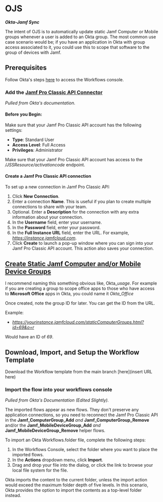 # OJS

**_Okta-Jamf Sync_**

The intent of OJS is to automatically update static Jamf Computer or Mobile groups whenever a user is added to an Okta group. The most common use case scenario would be; if you have an application in Okta with group access associated to it, you could use this to scope that software to the group of devices with Jamf.

## Prerequisites

Follow Okta's steps [here](https://help.okta.com/wf/en-us/content/topics/workflows/learn/about-workflowsconsole.htm) to access the Workflows console.

### Add the [Jamf Pro Classic API Connector](https://help.okta.com/wf/en-us/content/topics/workflows/connector-reference/jamf/jamf.htm)
_Pulled from Okta's documentation._

#### Before you Begin:
Make sure that your Jamf Pro Classic API account has the following settings:

- **Type**: Standard User
- **Access Level**: Full Access
- **Privileges**: Administrator

Make sure that your Jamf Pro Classic API account has access to the */JSSResource/activationcode* endpoint.

#### Create a Jamf Pro Classic API connection

To set up a new connection in Jamf Pro Classic API:

1. Click **New Connection**.
2. Enter a connection **Name**. This is useful if you plan to create multiple connections to share with your team.
3. Optional. Enter a **Description** for the connection with any extra information about your connection.
4. In the **Username** field, enter your username.
5. In the **Password** field, enter your password.
6. In the **Full Instance URL** field, enter the URL. For example, *https://instance.jamfcloud.com*.
7. Click **Create** to launch a pop-up window where you can sign into your Jamf Pro Classic API account. This action also saves your connection.

## [Create Static Jamf Computer and/or Mobile Device Groups](https://learn.jamf.com/en-US/bundle/jamf-pro-documentation-current/page/Static_Groups.html#:~:text=Creating%20a%20Static%20Group,Click%20New.)
I recommend naming this something obvious like, Okta_*usage*. For example if you are creating a group to scope office apps to those who have access to **Microsoft Office** apps in Okta, you could name it *Okta\_Office*

Once created, note the group ID for later. You can get the ID from the URL.

Example: 

- *https://yourinstance.jamfcloud.com/staticComputerGroups.html?id=69&o=r*

Would have an ID of *69*<!-- nice -->.

## Download, Import, and Setup the Workflow Template

Download the Workflow template from the main branch [here](insert URL here)

### Import the flow into your workflows console
*Pulled from Okta's Documentation (Edited Slightly).*

The imported flows appear as new flows. They don't preserve any application connections, so you need to reconnect the Jamf Pro Classic API in the **Jamf\_ComputerGroup\_Add** *and* **Jamf\_ComputerGroup\_Remove** and/or the **Jamf\_MobileDeviceGroup\_Add** *and* **Jamf\_MobileDeviceGroup\_Remove** helper flows.

To import an Okta Workflows.folder file, complete the following steps:

1. In the Workflows Console, select the folder where you want to place the imported flows.
2. In the **Actions** dropdown menu, click **Import**.
3. Drag and drop your file into the dialog, or click the link to browse your local file system for the file.

Okta imports the content to the current folder, unless the import action would exceed the maximum folder depth of five levels. In this scenario, Okta provides the option to import the contents as a top-level folder instead.

